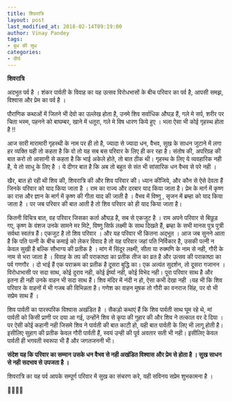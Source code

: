 ```yaml
---
title: शिवरात्रि
layout: post
last_modified_at: 2018-02-14T09:19:00
author: Vinay Pandey
tags:
- बुध की सुध
categories:
- दीर्घ
---
```

**शिवरात्रि**

अदभुत पर्व है । शंकर पार्वती के विवाह का यह उत्सव विरोधभासों के बीच परिवार का पर्व है, आपसी समझ, विश्वास और प्रेम का पर्व है । 

पौराणिक कथाओं में जितने भी देवो का उल्लेख होता है, उनमे शिव सर्वाधिक औघड़ हैं, गले मे सर्प, शरीर पर चिता भस्म, पहनने को बाघम्बर, खाने में धतूरा, गले मे विष धारण किये हुए । भला ऐसा भी कोई गृहस्थ होता है !!

आज सारी मारामारी गृहस्थी के नाम पर ही तो है, ज्यादा से ज्यादा धन, वैभव, सुख के साधन जुटाने में लगा हर व्यक्ति यही तो कहता है कि वो तो यह सब बस परिवार के लिए ही कर रहा है। संतोष की, अपरिग्रह की बात करो तो आसानी से कहता है कि भाई अकेले होते, तो बात ठीक थी। गृहस्थ के लिए ये व्यवहारिक नही है, ये तो साधु के लिए है । ये दीगर बात है कि अब तो बहुत से संत भी सांसारिक धन वैभव से परे नही ।

खैर, बात हो रही थी शिव की, शिवरात्रि की और शिव परिवार की। ध्यान कीजिये, और कौन से ऐसे देवता हैं जिनके परिवार को याद किया जाता है । राम का राज्य और दरबार याद किया जाता है। प्रेम के मार्ग में कृष्ण का रास और ज्ञान के मार्ग में कृष्ण की गीता याद की जाती है । वैभव में विष्णु , सृजन में ब्रम्हा को याद किया जाता है । पर जब परिवार की बात आती है तो शिव परिवार को ही याद किया जाता है।

 कितनी विचित्र बात, वह परिवार जिसका कर्ता औघड़ है, सब से एकजुट है । राम अपने परिवार से बिछुड़ गए, कृष्ण के वंशज उनके सामने मर मिटे, विष्णु सिर्फ लक्ष्मी के साथ दिखते हैं, ब्रम्हा के सभी मानस पुत्र पुत्री सर्वथा स्वतंत्र हैं। एकजुट है तो शिव परिवार । और यह परिवार भी कितना अद्भूत । आज जब सुनने आता है कि पति पत्नी के बीच कमाई को लेकर विवाद है तो यह परिवार जहां पति निर्विकार है, उसकी पत्नी न केवल सुखी है बल्कि सौभाग्य की प्रतीक है । मांग में सिंदूर लक्ष्मी, सीता या रुक्मणि के नाम से नही, गौरी के नाम से भरा जाता है । विवाह के तप की पराकाष्ठा का प्रतीक तीज का व्रत है और उत्सव की पराकाष्ठा का पर्व गणगौर । दो भाई हैं एक पराक्रम का प्रतीक है दूसरा बुद्धि का। एक अत्यंत सुदर्शन, तो दूसरा गजानन । विरोधाभासी पर सदा साथ, कोई दुराव नही, कोई ईर्ष्या नही, कोई विभेद नही। पूरा परिवार साथ है और इतना ही नही उनके वाहन भी सदा साथ हैं।  शिव मंदिर में नंदी न हो, ऐसा कभी देखा नही ।यह भी कि शिव परिवार के वाहनों में भी गजब की विभिन्नता है। गणेश का वाहन मूषक तो गौरी का वनराज सिंह, पर वो भी सप्रेम साथ हैं । 

शिव पार्वती का पारस्परिक विश्वास अखंडित है । सैकड़ो कथाएं हैं कि शिव पार्वती साथ घूम रहे थे, मां पार्वती को किसी प्राणी पर दया आ गई, उन्होंने शिव से कृपा की गुहार की और शिव ने तत्काल वर दे दिया । पर ऐसी कोई कहानी नही जिसमे शिव ने पार्वती की बात काटी हो, यही बात पार्वती के लिए भी लागू होती है। इसीलिए सुहाग की प्रतीक केवल गौरी पार्वती हैं, स्वयं उन्ही की पूर्व अवतार सती भी नही। इसीलिए केवल पार्वती ही भगवती स्वरूपा भी हैं और जगतजननी भी।   

**संदेश यह कि परिवार का सम्मान उसके धन वैभव से नही अखंडित विश्वास और प्रेम से होता है । सुख साधन से नही सदभाव से उपजता है ।**

शिवरात्रि का यह पर्व आपके सम्पूर्ण परिवार में सुख का संचरण करे, यही सविनय सप्रेम शुभकामना है ।

🙏🌷🌷🙏


